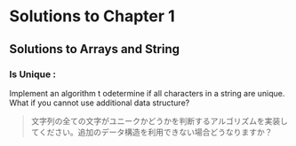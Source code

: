 # Solutions to Chapter 1

## Solutions to Arrays and String

### Is Unique : 

Implement an algorithm t odetermine if all characters in a string are unique. What if you cannot use additional data structure?

> 文字列の全ての文字がユニークかどうかを判断するアルゴリズムを実装してください。追加のデータ構造を利用できない場合どうなりますか？







